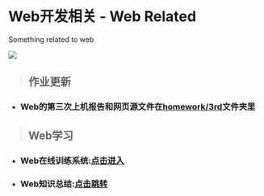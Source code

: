 # Web开发相关 - Web Related
Something related to web

[![](https://img.shields.io/badge/%E4%B8%8A%E6%9C%BA%E6%8A%A5%E5%91%8A%E4%B8%8B%E8%BD%BD-3:JS%E5%AE%9E%E9%AA%8C-red.svg)](https://github.com/joenahm/Web-Related/raw/master/homework/3rd/3rd.zip)

> ## 作业更新
- ### Web的第三次上机报告和网页源文件在[homework/3rd](homework/3rd)文件夹里

> ## Web学习
- ### Web在线训练系统:[点击进入](http://sjydzq.top/web)
- ### Web知识总结:[点击跳转](tutorials/README.md)
